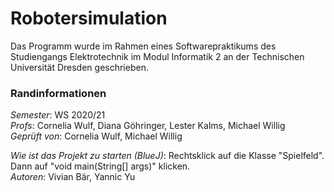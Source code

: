 # Robotersimulation

Das Programm wurde im Rahmen eines Softwarepraktikums des Studiengangs Elektrotechnik im Modul 
Informatik 2 an der Technischen Universität Dresden geschrieben.

### Randinformationen

_Semester_: WS 2020/21\
_Profs_: Cornelia Wulf, Diana Göhringer, Lester Kalms, Michael Willig\
_Geprüft von_: Cornelia Wulf, Michael Willig

_Wie ist das Projekt zu starten (BlueJ)_: Rechtsklick auf die Klasse "Spielfeld". Dann auf "void main(String[] args)" klicken.\
_Autoren_: Vivian Bär, Yannic Yu
